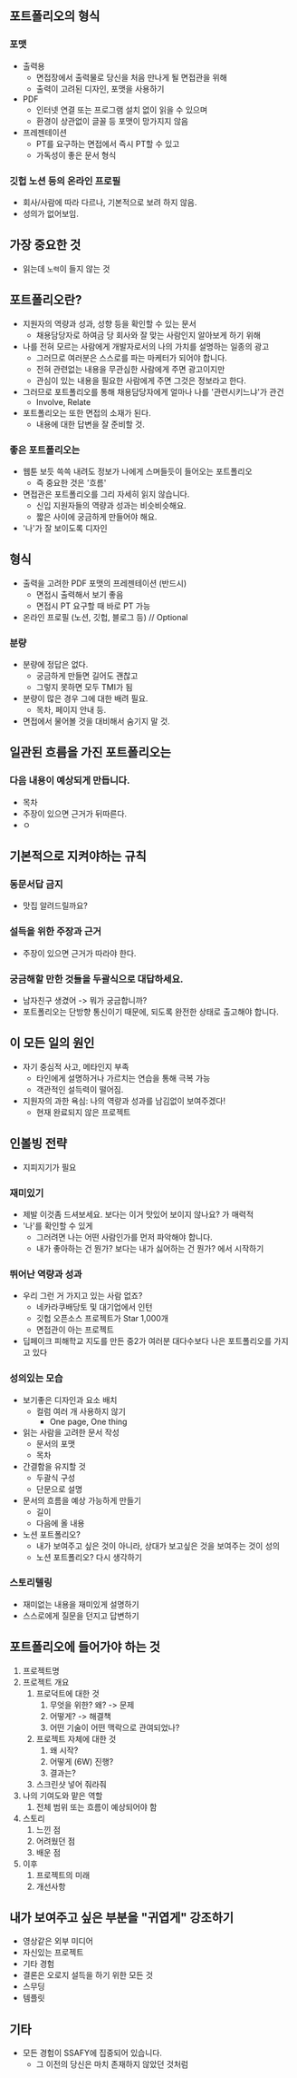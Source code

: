 ## 포트폴리오의 형식

### 포맷

- 출력용
	- 면접장에서 출력물로 당신을 처음 만나게 될 면접관을 위해
	- 출력이 고려된 디자인, 포맷을 사용하기
- PDF
	- 인터넷 연결 또는 프로그램 설치 없이 읽을 수 있으며
	- 환경이 상관없이 글꼴 등 포맷이 망가지지 않음
- 프레젠테이션
	- PT를 요구하는 면접에서 즉시 PT할 수 있고
	- 가독성이 좋은 문서 형식

### 깃헙 노션 등의 온라인 프로필

- 회사/사람에 따라 다르나, 기본적으로 보려 하지 않음.
- 성의가 없어보임.

## 가장 중요한 것

- 읽는데 `노력`이 들지 않는 것

## 포트폴리오란?

- 지원자의 역량과 성과, 성향 등을 확인할 수 있는 문서
	- 채용담당자로 하여금 당 회사와 잘 맞는 사람인지 알아보게 하기 위해
- 나를 전혀 모르는 사람에게 개발자로서의 나의 가치를 설명하는 일종의 광고
	- 그러므로 여러분은 스스로를 파는 마케터가 되어야 합니다.
	- 전혀 관련없는 내용을 무관심한 사람에게 주면 광고이지만
	- 관심이 있는 내용을 필요한 사람에게 주면 그것은 정보라고 한다.
- 그러므로 포트폴리오를 통해 채용담당자에게 얼마나 나를 '관련시키느냐'가 관건
	- Involve, Relate
- 포트폴리오는 또한 면접의 소재가 된다.
	- 내용에 대한 답변을 잘 준비할 것.

### 좋은 포트폴리오는

- 웹툰 보듯 쓱쓱 내려도 정보가 나에게 스며들듯이 들어오는 포트폴리오
	- 즉 중요한 것은 '흐름'
- 면접관은 포트폴리오를 그리 자세히 읽지 않습니다.
	- 신입 지원자들의 역량과 성과는 비슷비슷해요.
	- 짧은 사이에 궁금하게 만들어야 해요.
- '나'가 잘 보이도록 디자인

## 형식



- 출력을 고려한 PDF 포맷의 프레젠테이션 (반드시)
	- 면접시 출력해서 보기 좋음
	- 면접시 PT 요구할 때 바로 PT 가능
- 온라인 프로필 (노션, 깃헙, 블로그 등) // Optional

### 분량

- 분량에 정답은 없다.
	- 궁금하게 만들면 길어도 괜찮고
	- 그렇지 못하면 모두 TMI가 됨
- 분량이 많은 경우 그에 대한 배려 필요.
	- 목차, 페이지 안내 등.
- 면접에서 물어볼 것을 대비해서 숨기지 말 것.

## 일관된 흐름을 가진 포트폴리오는

### 다음 내용이 예상되게 만듭니다.

- 목차
- 주장이 있으면 근거가 뒤따른다.
- ㅇ

## 기본적으로 지켜야하는 규칙

### 동문서답 금지

- 맛집 알려드릴까요?

### 설득을 위한 주장과 근거

- 주장이 있으면 근거가 따라야 한다.

### 궁금해할 만한 것들을 두괄식으로 대답하세요.

- 남자친구 생겼어 -> 뭐가 궁금합니까?
- 포트폴리오는 단방향 통신이기 때문에, 되도록 완전한 상태로 출고해야 합니다.

## 이 모든 일의 원인

- 자기 중심적 사고, 메타인지 부족
	- 타인에게 설명하거나 가르치는 연습을 통해 극복 가능
	- 객관적인 설득력이 떨어짐.
- 지원자의 과한 욕심: 나의 역량과 성과를 남김없이 보여주겠다!
	- 현재 완료되지 않은 프로젝트

## 인볼빙 전략

- 지피지기가 필요

### 재미있기

- 제발 이것좀 드셔보세요. 보다는 이거 맛있어 보이지 않나요? 가 매력적
- '나'를 확인할 수 있게
	- 그러려면 나는 어떤 사람인가를 먼저 파악해야 합니다.
	- 내가 좋아하는 건 뭔가? 보다는 내가 싫어하는 건 뭔가? 에서 시작하기

### 뛰어난 역량과 성과

- 우리 그런 거 가지고 있는 사람 없죠?
	- 네카라쿠배당토 및 대기업에서 인턴
	- 깃헙 오픈소스 프로젝트가 Star 1,000개
	- 면접관이 아는 프로젝트
- 딥페이크 피해학교 지도를 만든 중2가 여러분 대다수보다 나은 포트폴리오를 가지고 있다

### 성의있는 모습

- 보기좋은 디자인과 요소 배치
	- 컬럼 여러 개 사용하지 않기
		- One page, One thing
- 읽는 사람을 고려한 문서 작성
	- 문서의 포맷
	- 목차
- 간결함을 유지할 것
	- 두괄식 구성
	- 단문으로 설명
- 문서의 흐름을 예상 가능하게 만들기
	- 길이
	- 다음에 올 내용
- 노션 포트폴리오?
	- 내가 보여주고 싶은 것이 아니라, 상대가 보고싶은 것을 보여주는 것이 성의
	- 노션 포트폴리오? 다시 생각하기

### 스토리텔링

- 재미없는 내용을 재미있게 설명하기
- 스스로에게 질문을 던지고 답변하기


## 포트폴리오에 들어가야 하는 것

1. 프로젝트명
2. 프로젝트 개요
	1. 프로덕트에 대한 것
		1. 무엇을 위한? 왜? -> 문제
		2. 어떻게? -> 해결책
		3. 어떤 기술이 어떤 맥락으로 관여되었나?
	2. 프로젝트 자체에 대한 것
		1. 왜 시작?
		2. 어떻게 (6W) 진행?
		3. 결과는?
	3. 스크린샷 넣어 줘라줘
3. 나의 기여도와 맡은 역할
	1. 전체 범위 또는 흐름이 예상되어야 함
4. 스토리
	1. 느낀 점
	2. 어려웠던 점
	3. 배운 점
5. 이후
	1. 프로젝트의 미래
	2. 개선사항

## 내가 보여주고 싶은 부분을 "귀엽게" 강조하기

- 영상같은 외부 미디어
- 자신있는 프로젝트
- 기타 경험
- 결론은 오로지 설득을 하기 위한 모든 것
- 스무딩
- 템플릿

## 기타

- 모든 경험이 SSAFY에 집중되어 있습니다.
	-  그 이전의 당신은 마치 존재하지 않았던 것처럼